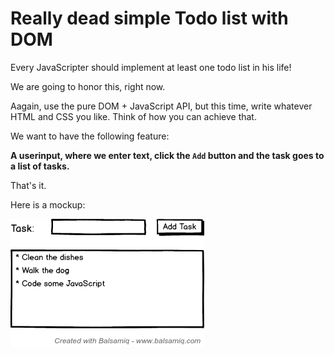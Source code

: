 # Really dead simple Todo list with DOM

Every JavaScripter should implement at least one todo list in his life!

We are going to honor this, right now.

Aagain, use the pure DOM + JavaScript API, but this time, write whatever HTML and CSS you like. Think of how you can achieve that.

We want to have the following feature:

**A userinput, where we enter text, click the `Add` button and the task goes to a list of tasks.**

That's it.

Here is a mockup:

![](mockup.png)
